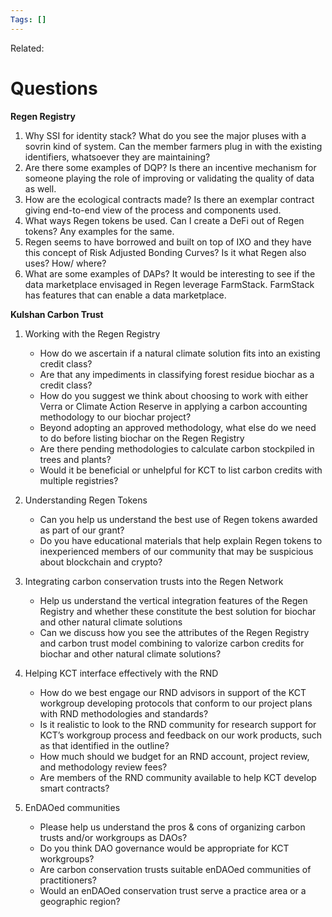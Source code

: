 ```yaml
---
Tags: []
---
```

Related: 
# Questions
**Regen Registry**
1) Why SSI for identity stack? What do you see the major pluses with a sovrin kind of system. Can the member farmers plug in with the existing identifiers, whatsoever they are maintaining?  
2) Are there some examples of DQP? Is there an incentive mechanism for someone playing the role of improving or validating the quality of data as well.  
3) How are the ecological contracts made? Is there an exemplar contract giving end-to-end view of the process and components used.  
4) What ways Regen tokens be used. Can I create a DeFi out of Regen tokens? Any examples for the same.  
5) Regen seems to have borrowed and built on top of IXO and they have this concept of Risk Adjusted Bonding Curves? Is it what Regen also uses? How/ where?  
6) What are some examples of DAPs? It would be interesting to see if the data marketplace envisaged in Regen leverage FarmStack. FarmStack has features that can enable a data marketplace.


**Kulshan Carbon Trust**
1.  Working with the Regen Registry
	-   How do we ascertain if a natural climate solution fits into an existing credit class?
	-   Are that any impediments in classifying forest residue biochar as a credit class?
	-   How do you suggest we think about choosing to work with either Verra or Climate Action Reserve in applying a carbon accounting methodology to our biochar project?
	-   Beyond adopting an approved methodology, what else do we need to do before listing biochar on the Regen Registry
	-   Are there pending methodologies to calculate carbon stockpiled in trees and plants?
	-   Would it be beneficial or unhelpful for KCT to list carbon credits with multiple registries?

1.  Understanding Regen Tokens
	-   Can you help us understand the best use of Regen tokens awarded as part of our grant?
	-   Do you have educational materials that help explain Regen tokens to inexperienced members of our community that may be suspicious about blockchain and crypto?

1.  Integrating carbon conservation trusts into the Regen Network
	-   Help us understand the vertical integration features of the Regen Registry and whether these constitute the best solution for biochar and other natural climate solutions
	-   Can we discuss how you see the attributes of the Regen Registry and carbon trust model combining to valorize carbon credits for biochar and other natural climate solutions?

1.  Helping KCT interface effectively with the RND
	-   How do we best engage our RND advisors in support of the KCT workgroup developing protocols that conform to our project plans with RND methodologies and standards?
	-   Is it realistic to look to the RND community for research support for KCT’s workgroup process and feedback on our work products, such as that identified in the outline?
	-   How much should we budget for an RND account, project review, and methodology review fees?
	-   Are members of the RND community available to help KCT develop smart contracts?

1.  EnDAOed communities
	-   Please help us understand the pros & cons of organizing carbon trusts and/or workgroups as DAOs?
	-   Do you think DAO governance would be appropriate for KCT workgroups?
	-   Are carbon conservation trusts suitable enDAOed communities of practitioners?
	-   Would an enDAOed conservation trust serve a practice area or a geographic region?